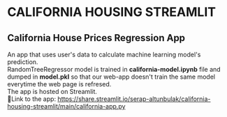 # CALIFORNIA HOUSING STREAMLIT

## California House Prices Regression App

An app that uses user's data to calculate machine learning model's prediction.  
RandomTreeRegressor model is trained in **california-model.ipynb** file and dumped in **model.pkl** so that our web-app doesn't train the same model everytime the web page is refresed.  
The app is hosted on Streamlit.  
🔗Link to the app: https://share.streamlit.io/serap-altunbulak/california-housing-streamlit/main/california-app.py

